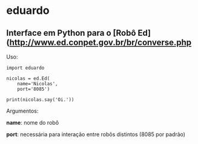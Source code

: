 # eduardo

## Interface em Python para o [Robô Ed](http://www.ed.conpet.gov.br/br/converse.php

Uso:

```
import eduardo

nicolas = ed.Ed(
    name='Nicolas',
    port='8085')

print(nicolas.say('Oi.'))
```

Argumentos:

**name**: nome do robô

**port**: necessária para interação entre robôs distintos (8085 por padrão)
